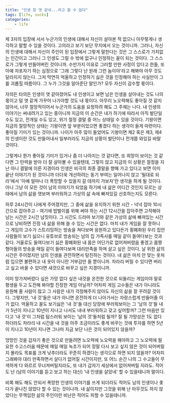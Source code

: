 ```yaml
---
title: "인생 참 엿 같네...라고 할 수 없다"
tags: [life, sucks]
categories:
    - life
---
```


제 3자의 입장에 서서 누군가의 인생에 대해서 자신이 살아본 적 없으니 아무렇게나 생각하고 말할 수 있을 것이다. 고의라고 보기 보단 무지에서 오는 것이니까. 그러나, 자신의 인생에 대해서 자신이 주인이 된 입장에서 그렇게 말한다는 것은 그 스스로가 가치없는 인간이고 그러니 그 인생도 그럴 수 밖에 없구나 인정하는 꼴이 되는 것이다. 그 스스로가 그렇게 만들어버린 것이니까. 수만가지 이유로 그러할 만한 사정이 있다고 한들, 또 아예 자포자기 하는 심정으로 '그래 그렇다 난 원래 그런 놈이야'라고 해봐야 아무 것도 달라지지 않는다. 그저 막연히 억울하고 인정하기 싫은 것을 인정해야 하는 사실만이 그를 괴롭힐 따름이다. 그 누가 그것을 알아준단 말인가? 모두 자신이 감수할 몫이다. 

자의든 타의든 인생이 엿 같아졌어도 내 인생이고 보면 남은 인생을 살아내는 것도 나의 몫이고 덜 엿 같게 가꾸어 나가야할 것도 내 몫이다. 아무리 노오력해도 좋아질 것 같지 않아서, 너무 절망적이어서 누군가의 도움을 요청하려 해도 그 주체는 나다. 내 인생의 이야기는 써내려가고 있는 중이니까 지금의 이 순간은 내가 하기에 따라서 아직 발단일 수도 있고, 전개일 수도 있고, 위기 절정 결말 중 어느 상태일 수 있을 것이다. 기왕이면 지금의 절망적인 상태는 기왕이면 앞 부분이었으면 좋겠다 하는 생각이 들게 마련이다. 좋아질 기미가 있는 것이니까. 나이가 아주 많이 들었어도 기왕이면 제2 혹은 제3, 제4의 인생이란 것도 만들어내서 일부러라도 지금의 상황이 발단이나 전개쯤 와있길 바랄 것이다. 

그렇게나 뭔가 좋아질 기미가 있거나 좀 더 나아지는 것 같다면, 또 희망이 보이는 것 같다면 그 탄력을 받아 더 잘 살아볼 수 있을텐데, 그렇지 않고 지금의 이 상황은 절정을 지난 아니 결말에 이른 지경이라 인생은 비극의 최종 결말을 향해 가고 있다고 보면 이미 끝난 이야기가 된 것이니까 더더욱 개선하려는 동기 부여는 일어나지 않고 '될대로 되라'에서 '아예 얼마나 더 폭망할 수 있을지 갈 데까지 가보자'란 생각을 하게 될 것이다. 아니 그냥 이 모든 것이 남의 이야기가 되었음 하기에 내 삶은 어디간 것인지 모르는 상태에서 남의 삶을 엿보며 부러워하고 가상의 삶 속에 빠져있길 선호하는지도 모른다.

하루 24시간이 나에게 주어졌지만, 그 중에 삶을 유지하기 위한 시간 - 넉넉 잡아 10시간으로 잡아주고 - 여기에 밥벌이를 위해 써야 하는 시간 12시간을 잡아주면 고작해야 남는 시간은 2시간 남짓이다. 그 시간도 드라마 보기와 같은 가상의 삶에 빠져있는 시간으로 낭비하면 진정 내 삶을 위해 쓸 수 있는 시간은 없다. 마치 내가 게임을 잘 못하니 그 게임의 고수가 스트리밍하는 방송을 쳐다보며 응원하고 있다든가 황폐화된 우리 집안 사람들이 보기 싫으니 유튜브로 방송되는 남의 집 가족사를 매일 같이 들여다보는 것과 같다. 거울로도 들여다보기 싫은 황폐화된 내 몸은 어딘가로 없어져버렸음 좋겠고 몸짱 형아들의 방송을 매일 같이 들여다보며 대리만족을 하며 살고 싶은 것이다. 날 위한 삶의 시간은 주어졌지만 남의 인생을 관전하면서 탕진하는 것이다. 내 삶은 마치 안 맞는 옷처럼 입으면 불편하고 내 옷이 아니란 거부감만 들 뿐이니까. 차라리 버릴 수 있다면 버리고 싶고 바꿀 수 있다면 새것으로 바꾸고 싶은 지경이니까. 

이미 망가져버렸다 싶은 가망 없다 싶은 내것을 온전한 것으로 되돌리는 게임이야 말로 평생을 두고 도전해 봐야할 진정한 게임 아닐까? 어차피 게임 고수들은 내가 아니라도 응원해 줄 사람이 많고 그 사람은 내가 걱정해주지 않아도 자신의 삶을 잘 꾸려갈 것이다. 그렇지만, '내 것'들은 내가 아니면 온전하게 더 나아가서는 자랑스럽게 만들어줄 이가 없다. 억울하고 꼴도 보기싫은 '내 것'들 대신 당장에 부러워보이는 그 '남의 것'들 내가 5년이 지나고 10년이 지나고 나서도 내내 부러워하고 갖고 싶어할까? 그런 마음만 있다고 '내 것'이 그처럼 탐스러워 보이는 '남의 것'들처럼 될까? 잘 될 가망성은 1도 없다 하더라도 차라리 내 시간을 내 것을 아주 조금이라도 좋게 바꾸는 것에 투자를 하면 5년이 지나고 10년이 지나면 그나마 지금 보단 나은 것이 되어있지 않을까? 

엉망인 것을 갑자기 좋은 것으로 만들려면 노오력에 노오력을 해야하고 그 노오력에 필요한 수고스러움 때문에 매일 매일 녹초가 되어 정말 다시 보고 싶지 않은 것이 되어버릴지 몰라도 목표를 크게 낮추더라도 꾸준히 하겠다는 생각으로 하면 되지 않을까? 어차피 그래봐야 대리 만족하면서 살다가 없어질 시간이지만, 또 어느 순간 나의 그 수고들이 무색하게 다 와르르 무너져버릴지라도, 또 내가 갑자기 세상에서 없어져버릴 지라도. 적어도 난 (남의 이야기를 듣고 보고 하는 대신) '내 인생을 살았네' 할 수 있을테니까 말이다. 

비록 해도 해도 안되서 폭망한 인생의 이야기를 쓰게 되더라도 적어도 남의 인생이나 좇다가 끝나진 않았다 할 수 있는 것이나까. 내 삶이지만 그것을 위해 난 아무것도 하지 않았다는 무책임한 삶의 주인이란 비난은 적어도 피할 수 있을테니까. 